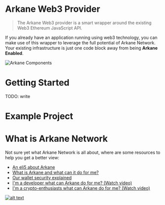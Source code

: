 Arkane Web3 Provider
===

> The Arkane Web3 provider is a smart wrapper around the existing Web3 Ethereum JavaScript API.

If you already have an application running using web3 technology, you can make use of this wrapper to leverage the full potential of Arkane Network. 
Your existing infrastructure is just one code block away from being **Arkane Enabled**.

![Arkane Components](https://i.imgur.com/T5sWhZa.png)

# Getting Started

TODO: write

# Example Project

# What is Arkane Network
Not sure yet what Arkane Network is all about, where are some resources to help you get a better view:
* [An eli5 about Arkane](https://medium.com/arkane-network/eli5-arkane-network-44bb10d0e68f)
* [What is Arkane and what can it do for me?](https://medium.com/arkane-network/what-is-arkane-network-ad536e9984a1)
* [Our wallet security explained](https://medium.com/arkane-network/wallet-security-explained-5b540d746583)
* [I'm a developer what can Arkane do for me? (Watch video)](https://www.youtube.com/watch?&v=fsBZg450drQ)
* [I'm a crypto-enthusiasts what can Arkane do for me? (Watch video)](https://www.youtube.com/watch?v=XIAi4lFcolo)

[![alt text](https://i.imgur.com/L1ZDzlH.png)](https://www.youtube.com/watch?&v=fsBZg450drQ " I’m a developer what can Arkane do for me?")

